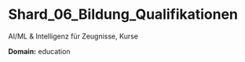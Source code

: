 # Shard_06_Bildung_Qualifikationen

AI/ML & Intelligenz für Zeugnisse, Kurse

**Domain:** education
